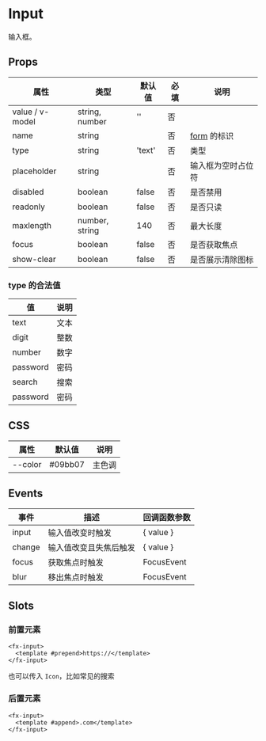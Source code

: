 # Input

输入框。

## Props

| 属性            | 类型           | 默认值 | 必填 | 说明                            |
| --------------- | -------------- | ------ | ---- | ------------------------------- |
| value / v-model | string, number | ''     | 否   |
| name            | string         |        | 否   | [form](./README.Form.md) 的标识 |
| type            | string         | 'text' | 否   | 类型                            |
| placeholder     | string         |        | 否   | 输入框为空时占位符              |
| disabled        | boolean        | false  | 否   | 是否禁用                        |
| readonly        | boolean        | false  | 否   | 是否只读                        |
| maxlength       | number, string | 140    | 否   | 最大长度                        |
| focus           | boolean        | false  | 否   | 是否获取焦点                    |
| show-clear      | boolean        | false  | 否   | 是否展示清除图标                |

### type 的合法值

| 值       | 说明 |
| -------- | ---- |
| text     | 文本 |
| digit    | 整数 |
| number   | 数字 |
| password | 密码 |
| search   | 搜索 |
| password | 密码 |

## CSS

| 属性    | 默认值  | 说明   |
| ------- | ------- | ------ |
| --color | #09bb07 | 主色调 |

## Events

| 事件   | 描述                   | 回调函数参数                                 |
| ------ | ---------------------- | -------------------------------------------- |
| input  | 输入值改变时触发       | { value } |
| change | 输入值改变且失焦后触发 | { value } |
| focus  | 获取焦点时触发         | FocusEvent                                   |
| blur   | 移出焦点时触发         | FocusEvent                                   |

## Slots

### 前置元素

```
<fx-input>
  <template #prepend>https://</template>
</fx-input>
```

也可以传入 `Icon`，比如常见的搜索

### 后置元素

```
<fx-input>
  <template #append>.com</template>
</fx-input>
```

